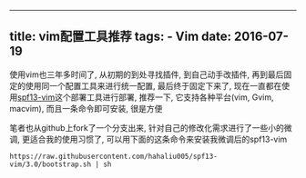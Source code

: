 ----------------
title: vim配置工具推荐
tags:
    - Vim
date: 2016-07-19
----------------

使用vim也三年多时间了, 从初期的到处寻找插件, 到自己动手改插件, 再到最后固定的使用同一个配置工具来进行统一配置, 最后终于固定下来了, 现在一直都在使用[spf13-vim][1]这个部署工具进行部署, 推荐一下, 它支持各种平台(vim, Gvim, macvim), 而且一条命令即可安装, 很是方便

<!-- more -->

笔者也从github上fork了一个分支出来, 针对自己的修改化需求进行了一些小的微调, 更适合我的使用习惯了, 可以用下面的这条命令来安装我微调后的spf13-vim
```
https://raw.githubusercontent.com/hahaliu005/spf13-vim/3.0/bootstrap.sh | sh
```

[1]: http://vim.spf13.com/
